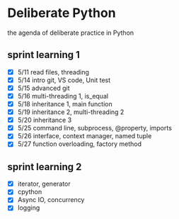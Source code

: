 # Deliberate Python

the agenda of deliberate practice in Python

## sprint learning 1
- [x] 5/11 read files, threading
- [x] 5/14 intro git, VS code, Unit test
- [x] 5/15 advanced git
- [x] 5/16 multi-threading 1, is_equal
- [x] 5/18 inheritance 1, main function
- [x] 5/19 inheritance 2, multi-threading 2
- [x] 5/20 inheritance 3
- [x] 5/25 command line, subprocess, @property, imports
- [x] 5/26 interface, context manager, named tuple
- [x] 5/27 function overloading, factory method

## sprint learning 2
- [x] iterator, generator
- [x] cpython
- [x] Async IO, concurrency
- [x] logging
